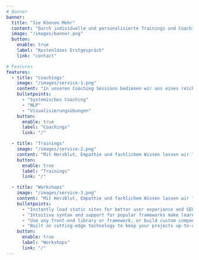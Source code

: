 ```yaml
---
# Banner
banner:
  title: "Sie Können Mehr"
  content: "Durch individuelle und personalisierte Trainings und Coachings können Sie endlich Ihr volles Potential entfalten."
  image: "/images/banner.png"
  button:
    enable: true
    label: "Kostenloses Erstgespräch"
    link: "contact"

# Features
features:
  - title: "Coachings"
    image: "/images/service-1.png"
    content: "In unseren Coaching Sessions bedienen wir uns eines reich gefüllten Methodenkoffers basierend auf erprobten Erfahrungswerten und wissenschaftlichen Befunden aus der Psychologie. Jedes Problem wird dadurch zu einer lösbaren Aufgabe, an der man wachsen kann. "
    bulletpoints:
      - "Systemisches Coaching"
      - "NLP"
      - "Visualisierungsübungen"
    button:
      enable: true
      label: "Coachings"
      link: "/"

  - title: "Trainings"
    image: "/images/service-2.png"
    content: "Mit Herzblut, Empathie und fachlichem Wissen lassen wir Trainingssituationen entstehen, in denen Teilnehmer sich trauen ihre Komfortzone zu verlassen, ihr eigenes Verhalten zu hinterfragen und voneinander zu lernen. Egal ob Leadership, Kommunikation oder Schlagfertigkeit - wir legen Ihnen das Zepter in die Hand."
    button:
      enable: true
      label: "Trainings"
      link: "/"

  - title: "Workshops"
    image: "/images/service-3.png"
    content: "Mit Herzblut, Empathie und fachlichem Wissen lassen wir Trainingssituationen entstehen, in denen Teilnehmer sich trauen ihre Komfortzone zu verlassen, ihr eigenes Verhalten zu hinterfragen und voneinander zu lernen. Egal ob Leadership, Kommunikation oder Schlagfertigkeit - wir legen Ihnen das Zepter in die Hand. "
    bulletpoints:
      - "Instantly load static sites for better user experience and SEO."
      - "Intuitive syntax and support for popular frameworks make learning and using Hugo a breeze."
      - "Use any front-end library or framework, or build custom components, for any project size."
      - "Built on cutting-edge technology to keep your projects up-to-date with the latest web standards."
    button:
      enable: true
      label: "Workshops"
      link: "/"
---
```

